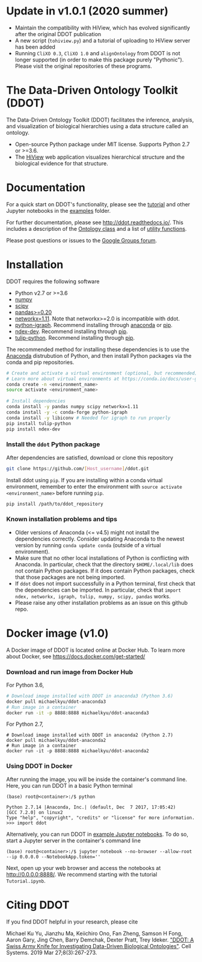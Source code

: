 # Update in v1.0.1 (2020 summer)

* Maintain the compatibility with HiView, which has evolved significantly after the original DDOT publication
* A new script (`tohiview.py`) and a tutorial of uploading to HiView server has been added
* Running `CliXO 0.3`, `CliXO 1.0` and `alignOntology` from DDOT is not longer supported (in order to make this package purely "Pythonic"). Please visit the original repositories of these programs.


# The Data-Driven Ontology Toolkit (DDOT)

The Data-Driven Ontology Toolkit (DDOT) facilitates the inference, analysis, and visualization of biological hierarchies using a data structure called an ontology. 

* Open-source Python package under MIT license. Supports Python 2.7 or >=3.6.
* The [HiView](http://hiview.ucsd.edu) web application visualizes hierarchical structure and the biological evidence for that structure.

# Documentation

For a quick start on DDOT's functionality, please see the [tutorial](examples/Tutorial.ipynb) and other Jupyter notebooks in the [examples](examples) folder.

For further documentation, please see http://ddot.readthedocs.io/. This includes a description of the [Ontology class](http://ddot.readthedocs.io/en/latest/ontology.html) and a list of [utility functions](http://ddot.readthedocs.io/en/latest/utils.html).

Please post questions or issues to the [Google Groups forum](https://groups.google.com/forum/#!forum/ontology).

# Installation

DDOT requires the following software

* Python v2.7 or >=3.6
* [numpy](https://docs.scipy.org/doc/)
* [scipy](https://docs.scipy.org/doc/)
* [pandas>=0.20](http://pandas.pydata.org/)
* [networkx=1.11](https://networkx.github.io/). Note that networkx>=2.0 is incompatible with ddot.
* [python-igraph](http://igraph.org/python/). Recommend installing through [anaconda](https://anaconda.org/conda-forge/python-igraph) or [pip](https://pypi.python.org/pypi/python-igraph/0.7).
* [ndex-dev](https://github.com/ndexbio/ndex-python). Recommend installing through [pip](https://pypi.python.org/pypi/ndex-dev).
* [tulip-python](https://pypi.python.org/pypi/tulip-python). Recommend installing through [pip](https://pypi.python.org/pypi/tulip-python).

The recommended method for installing these dependencies is to use the [Anaconda](https://conda.io/docs/user-guide/install/download.html) distrubution of Python, and then install Python packages via the conda and pip repositories.

  ```bash
  # Create and activate a virtual environment (optional, but recommended).
  # Learn more about virtual environments at https://conda.io/docs/user-guide/tasks/manage-environments.html
  conda create -n <environment_name>
  source activate <environment_name>
   
  # Install dependencies
  conda install -y pandas numpy scipy networkx=1.11
  conda install -y -c conda-forge python-igraph
  conda install -y libiconv # Needed for igraph to run properly
  pip install tulip-python
  pip install ndex-dev
  ```   

### Install the `ddot` Python package

After dependencies are satisfied, download or clone this repository

  ```bash
  git clone https://github.com/[Host_username]/ddot.git
  ```
  
Install ddot using `pip`. If you are installing within a conda virtual environment, remember to enter the environment with `source activate <environment_name>` before running `pip`.

  ```bash
  pip install /path/to/ddot_repository
  ```

### Known installation problems and tips
* Older versions of Anaconda (<= v4.5) might not install the dependencies correctly. Consider updating Anaconda to the newest version by running `conda update conda` (outside of a virtual environment).
* Make sure that no other local installations of Python is conflicting with Anaconda. In particular, check that the directory `$HOME/.local/lib` does not contain Python packages. If it does contain Python packages, check that those packages are not being imported. 
* If `ddot` does not import successfully in a Python terminal, first check that the dependencies can be imported. In particular, check that `import ndex, networkx, igraph, tulip, numpy, scipy, pandas` works.
* Please raise any other installation problems as an issue on this github repo.
  
# Docker image (v1.0)

A Docker image of DDOT is located online at Docker Hub. To learn more about Docker, see https://docs.docker.com/get-started/

### Download and run image from Docker Hub

For Python 3.6,

```bash
# Download image installed with DDOT in anaconda3 (Python 3.6)
docker pull michaelkyu/ddot-anaconda3
# Run image in a container
docker run -it -p 8888:8888 michaelkyu/ddot-anaconda3
```

For Python 2.7,

```
# Download image installed with DDOT in anaconda2 (Python 2.7)
docker pull michaelkyu/ddot-anaconda2
# Run image in a container
docker run -it -p 8888:8888 michaelkyu/ddot-anaconda2
```

### Using DDOT in Docker

After running the image, you will be inside the container's command line. Here, you can run DDOT in a basic Python terminal

```
(base) root@<container>:/$ python

Python 2.7.14 |Anaconda, Inc.| (default, Dec  7 2017, 17:05:42) 
[GCC 7.2.0] on linux2
Type "help", "copyright", "credits" or "license" for more information.
>>> import ddot
```

Alternatively, you can run DDOT in [example Jupyter notebooks](examples). To do so, start a Jupyter server in the container's command line

```
(base) root@<container>:/$ jupyter notebook --no-browser --allow-root --ip 0.0.0.0 --NotebookApp.token=''
```

Next, open up your web browser and access the notebooks at http://0.0.0.0:8888/. We recommend starting with the tutorial `Tutorial.ipynb`.

# Citing DDOT

If you find DDOT helpful in your research, please cite

Michael Ku Yu, Jianzhu Ma, Keiichiro Ono, Fan Zheng, Samson H Fong, Aaron Gary, Jing Chen, Barry Demchak, Dexter Pratt, Trey Ideker. ["DDOT: A Swiss Army Knife for Investigating Data-Driven Biological Ontologies"](https://doi.org/10.1016/j.cels.2019.02.003). Cell Systems. 2019 Mar 27;8(3):267-273. 
